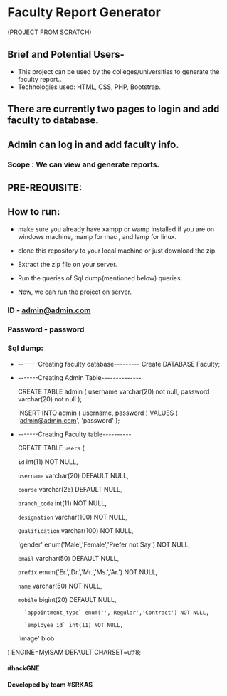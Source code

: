 # Faculty Report Generator
(PROJECT FROM SCRATCH)

## Brief and Potential Users- 
- This project can be used by the colleges/universities to generate the faculty report..
- Technologies used: HTML, CSS, PHP, Bootstrap.



## There are currently two pages to login and add faculty to database.

##  Admin can log in and add faculty info.

### Scope : We can view and generate reports.


## PRE-REQUISITE: 

## How to run:

- make sure you already have xampp or wamp installed if you are on windows machine, mamp for mac , and lamp for linux.

- clone this repository to your local machine or just download the zip.

- Extract the zip file on your server.

-  Run the queries of Sql dump(mentioned below) queries.

- Now, we can run the project on server. 

### ID - admin@admin.com
### Password - password


### Sql dump:


- -------Creating faculty database---------
    Create DATABASE Faculty;


- -------Creating Admin Table--------------

    CREATE TABLE admin ( username varchar(20) not null, password varchar(20) not null );

    INSERT INTO admin ( username, password ) VALUES ( 'admin@admin.com', 'password' );

- -------Creating Faculty table----------

    CREATE TABLE `users` (

  `id` int(11) NOT NULL,

  `username` varchar(20) DEFAULT NULL,

  `course` varchar(25) DEFAULT NULL,

  `branch_code` int(11) NOT NULL,

  `designation` varchar(100) NOT NULL,

  `Qualification` varchar(100) NOT NULL,

  'gender'  enum('Male','Female','Prefer not Say') NOT NULL,

  `email` varchar(50) DEFAULT NULL,

  `prefix` enum('Er.','Dr.','Mr.','Ms.','Ar.') NOT NULL,

  `name` varchar(50) NOT NULL,


  `mobile` bigint(20) DEFAULT NULL,

        `appointment_type` enum('','Regular','Contract') NOT NULL,

        `employee_id` int(11) NOT NULL,


   'image'  blob

 

) ENGINE=MyISAM DEFAULT CHARSET=utf8;

#### #hackGNE
#### Developed by team #SRKAS

